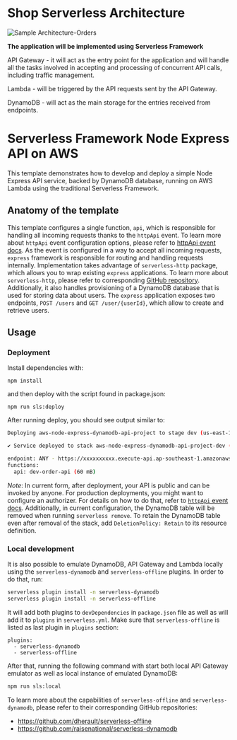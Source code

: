 # Shop Serverless Architecture
![Sample Architecture-Orders](https://github.com/Crein13/zendesk-project/assets/40750111/92fc1f38-2b43-47eb-aa26-e6123883bf0f)

**The application will be implemented using Serverless Framework**

API Gateway - it will act as the entry point for the application and will handle all the tasks involved in accepting and processing of concurrent API calls, including traffic management.

Lambda - will be triggered by the API requests sent by the API Gateway.

DynamoDB - will act as the main storage for the entries received from endpoints.
<!--
title: 'Serverless Framework Node Express API service backed by DynamoDB on AWS'
description: 'This template demonstrates how to develop and deploy a simple Node Express API service backed by DynamoDB running on AWS Lambda using the traditional Serverless Framework.'
layout: Doc
framework: v3
platform: AWS
language: nodeJS
priority: 1
authorLink: 'https://github.com/serverless'
authorName: 'Serverless, inc.'
authorAvatar: 'https://avatars1.githubusercontent.com/u/13742415?s=200&v=4'
-->

# Serverless Framework Node Express API on AWS

This template demonstrates how to develop and deploy a simple Node Express API service, backed by DynamoDB database, running on AWS Lambda using the traditional Serverless Framework.


## Anatomy of the template

This template configures a single function, `api`, which is responsible for handling all incoming requests thanks to the `httpApi` event. To learn more about `httpApi` event configuration options, please refer to [httpApi event docs](https://www.serverless.com/framework/docs/providers/aws/events/http-api/). As the event is configured in a way to accept all incoming requests, `express` framework is responsible for routing and handling requests internally. Implementation takes advantage of `serverless-http` package, which allows you to wrap existing `express` applications. To learn more about `serverless-http`, please refer to corresponding [GitHub repository](https://github.com/dougmoscrop/serverless-http). Additionally, it also handles provisioning of a DynamoDB database that is used for storing data about users. The `express` application exposes two endpoints, `POST /users` and `GET /user/{userId}`, which allow to create and retrieve users.

## Usage

### Deployment

Install dependencies with:

```
npm install
```

and then deploy with the script found in package.json:

```
npm run sls:deploy
```

After running deploy, you should see output similar to:

```bash
Deploying aws-node-express-dynamodb-api-project to stage dev (us-east-1)

✔ Service deployed to stack aws-node-express-dynamodb-api-project-dev (196s)

endpoint: ANY - https://xxxxxxxxxx.execute-api.ap-southeast-1.amazonaws.com
functions:
  api: dev-order-api (60 mB)
```

_Note_: In current form, after deployment, your API is public and can be invoked by anyone. For production deployments, you might want to configure an authorizer. For details on how to do that, refer to [`httpApi` event docs](https://www.serverless.com/framework/docs/providers/aws/events/http-api/). Additionally, in current configuration, the DynamoDB table will be removed when running `serverless remove`. To retain the DynamoDB table even after removal of the stack, add `DeletionPolicy: Retain` to its resource definition.

### Local development

It is also possible to emulate DynamoDB, API Gateway and Lambda locally using the `serverless-dynamodb` and `serverless-offline` plugins. In order to do that, run:

```bash
serverless plugin install -n serverless-dynamodb
serverless plugin install -n serverless-offline
```

It will add both plugins to `devDependencies` in `package.json` file as well as will add it to `plugins` in `serverless.yml`. Make sure that `serverless-offline` is listed as last plugin in `plugins` section:

```
plugins:
  - serverless-dynamodb
  - serverless-offline
```

After that, running the following command with start both local API Gateway emulator as well as local instance of emulated DynamoDB:

```bash
npm run sls:local
```

To learn more about the capabilities of `serverless-offline` and `serverless-dynamodb`, please refer to their corresponding GitHub repositories:
- https://github.com/dherault/serverless-offline
- https://github.com/raisenational/serverless-dynamodb
